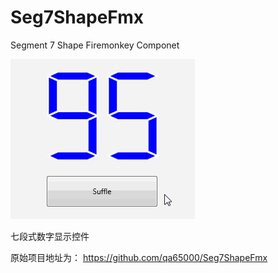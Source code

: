 Seg7ShapeFmx
============

Segment 7  Shape Firemonkey Componet

![Seg7ShapeFmx](SnapShots/Seg7Shape.gif)  

七段式数字显示控件

原始项目地址为：
https://github.com/qa65000/Seg7ShapeFmx